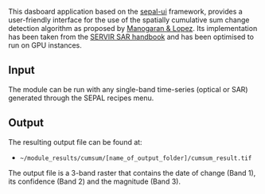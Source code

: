 This dasboard application based on the [sepal-ui](https://sepal-ui.readthedocs.io/en/latest/) framework, provides a user-friendly interface for the use of the spatially cumulative sum change detection algorithm as proposed by [Manogaran & Lopez](https://www.sciencedirect.com/science/article/abs/pii/S004579061730811X?via%3Dihub). Its implementation has been taken from the [SERVIR SAR handbook](https://servirglobal.net/Global/Articles/Article/2674/sar-handbook-comprehensive-methodologies-for-forest-monitoring-and-biomass-estimation) and has been optimised to run on GPU instances.

## Input

The module can be run with any single-band time-series (optical or SAR) generated through the SEPAL recipes menu. 

## Output

The resulting output file can be found at:
- `~/module_results/cumsum/[name_of_output_folder]/cumsum_result.tif`

The output file is a 3-band raster that contains the date of change (Band 1), its confidence (Band 2) and the magnitude (Band 3).

